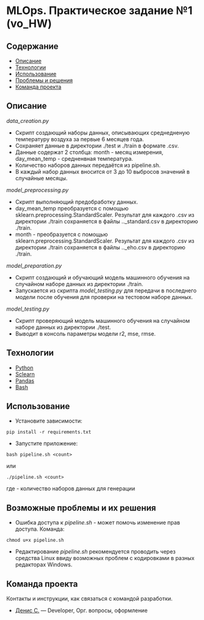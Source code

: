 # MLOps. Практическое задание №1 (vo_HW)

## Содержание
- [Описание](#описание)
- [Технологии](#технологии)
- [Использование](#использование)
- [Проблемы и решения](#возможные-проблемы-и-их-решения)
- [Команда проекта](#команда-проекта)

## Описание
*data_creation.py*
- Скрипт создающий наборы данных, описывающих среднедненую температуру воздуха за первые 6 месяцев года.
- Сохраняет данные в директории ./test и ./train в формате .csv.
- Данные содержат 2 столбца: month - месяц измерения, day_mean_temp - средненвная температура.
- Количество наборов данных передаётся из pipeline.sh.
- В каждый набор данных вносится от 3 до 10 выбросов значений в случайные месяцы.

*model_preprocessing.py*
- Скрипт выполняющий предобработку данных.
- day_mean_temp преобразуется с помощью sklearn.preprocessing.StandardScaler. Результат для каждого .csv из директории ./train сохраняется в файлы .._standard.csv в директорию ./train.
- month - преобразуется с помощью sklearn.preprocessing.StandardScaler. Результат для каждого .csv из директории ./train сохраняется в файлы .._eho.csv в директорию ./train.

*model_preparation.py*
- Скрипт создающий и обучающий модель машинного обучения на случайном наборе данных из директории ./train.
- Запускается из скрипта *model_testing.py* для передачи в последнего модели после обучения для проверки на тестовом наборе данных.

*model_testing.py*
- Скрипт проверяющий модель машинного обучения на случайном наборе данных из директории ./test.
- Выводит в консоль параметры модели r2, mse, rmse.

## Технологии
- [Python](https://www.python.org/)
- [Sclearn](https://scikit-learn.org/)
- [Pandas](https://pandas.pydata.org/)
- [Bash](https://ru.wikipedia.org/wiki/Bash)

## Использование
- Установите зависимости:
```
pip install -r requirements.txt
```
- Запустите приложение:
```
bash pipeline.sh <count>
```
или
```
./pipeline.sh <count>
```
где <count> - количество наборов данных для генерации

## Возможные проблемы и их решения
- Ошибка доступа к *pipeline.sh* - может помочь изменение прав доступа. Команда:
```
chmod u+x pipeline.sh
```
- Редактирование *pipeline.sh* рекомендуется проводить через средства Linux ввиду возможных проблем с кодировками в разных редакторах Windows.

## Команда проекта
Контакты и инструкции, как связаться с командой разработки.

- [Денис С.](tg://abc) — Developer, Орг. вопросы, оформление
